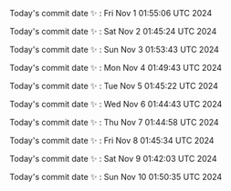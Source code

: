 Today's commit date ✨ : Fri Nov 1 01:55:06 UTC 2024 

Today's commit date ✨ : Sat Nov 2 01:45:24 UTC 2024 

Today's commit date ✨ : Sun Nov 3 01:53:43 UTC 2024 

Today's commit date ✨ : Mon Nov 4 01:49:43 UTC 2024 

Today's commit date ✨ : Tue Nov 5 01:45:22 UTC 2024 

Today's commit date ✨ : Wed Nov 6 01:44:43 UTC 2024 

Today's commit date ✨ : Thu Nov 7 01:44:58 UTC 2024 

Today's commit date ✨ : Fri Nov 8 01:45:34 UTC 2024 

Today's commit date ✨ : Sat Nov 9 01:42:03 UTC 2024 

Today's commit date ✨ : Sun Nov 10 01:50:35 UTC 2024 

